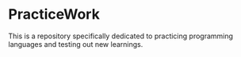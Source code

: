# PracticeWork

This is a repository specifically dedicated to practicing programming languages and testing out new learnings.
